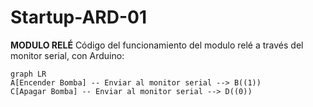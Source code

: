 # **Startup-ARD-01**
**MODULO RELÉ**
Código del funcionamiento del modulo relé a través del monitor serial, con Arduino:

```mermaid
graph LR
A[Encender Bomba] -- Enviar al monitor serial --> B((1))
C[Apagar Bomba] -- Enviar al monitor serial --> D((0))